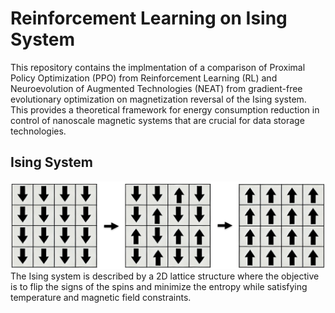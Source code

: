 # Reinforcement Learning on Ising System

This repository contains the implmentation of a comparison of Proximal Policy Optimization (PPO) from Reinforcement Learning (RL) and Neuroevolution of Augmented Technologies (NEAT) from gradient-free evolutionary optimization on magnetization reversal of the Ising system. This provides a theoretical framework for energy consumption reduction in control of nanoscale magnetic systems that are crucial for data storage technologies.

## Ising System
![Ising magnetization reversal](./figures/ising_magnetization_reversal.png)
The Ising system is described by a 2D lattice structure where the objective is to flip the signs of the spins and minimize the entropy while satisfying temperature and magnetic field constraints. 
